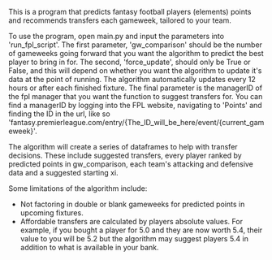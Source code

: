 This is a program that predicts fantasy football players (elements) points and recommends transfers each gameweek, tailored to your team.

To use the program, open main.py and input the parameters into 'run_fpl_script'. The first parameter, 'gw_comparison' should be the number of gameweeks going forward that you want the algorithm to predict the best player to bring in for. The second, 'force_update', should only be True or False, and this will depend on whether you want the algorithm to update it's data at the point of running. The algorithm automatically updates every 12 hours or after each finished fixture. The final parameter is the managerID of the fpl manager that you want the function to suggest transfers for. You can find a managerID by logging into the FPL website, navigating to 'Points' and finding the ID in the url, like so 'fantasy.premierleague.com/entry/{The_ID_will_be_here/event/{current_gameweek}'.

The algorithm will create a series of dataframes to help with transfer decisions. These include suggested transfers, every player ranked by predicted points in gw_comparison, each team's attacking and defensive data and a suggested starting xi.

Some limitations of the algorithm include:
- Not factoring in double or blank gameweeks for predicted points in upcoming fixtures.
- Affordable transfers are calculated by players absolute values. For example, if you bought a player for 5.0 and they are now worth 5.4, their value to you will be 5.2 but the algorithm may suggest players 5.4 in addition to what is available in your bank.